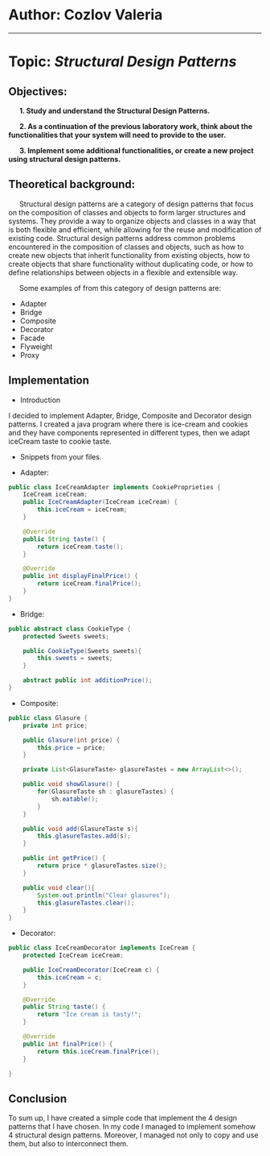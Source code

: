 # Author: Cozlov Valeria

----

# Topic: *Structural Design Patterns*
## Objectives:
&ensp; &ensp; __1. Study and understand the Structural Design Patterns.__

&ensp; &ensp; __2. As a continuation of the previous laboratory work, think about the functionalities that your system will need to provide to the user.__

&ensp; &ensp; __3. Implement some additional functionalities, or create a new project using structural design patterns.__

## Theoretical background:
&ensp; &ensp; Structural design patterns are a category of design patterns that focus on the composition of classes and objects to form larger structures and systems. They provide a way to organize objects and classes in a way that is both flexible and efficient, while allowing for the reuse and modification of existing code. Structural design patterns address common problems encountered in the composition of classes and objects, such as how to create new objects that inherit functionality from existing objects, how to create objects that share functionality without duplicating code, or how to define relationships between objects in a flexible and extensible way.

&ensp; &ensp; Some examples of from this category of design patterns are:

* Adapter
* Bridge
* Composite
* Decorator
* Facade
* Flyweight
* Proxy

## Implementation

* Introduction

I decided to implement Adapter, Bridge, Composite and Decorator design patterns.
I created a java program where there is ice-cream and cookies and they have components represented in different types, then we adapt iceCream taste to cookie taste.

* Snippets from your files.

* Adapter:

```java
public class IceCreamAdapter implements CookieProprieties {
    IceCream iceCream;
    public IceCreamAdapter(IceCream iceCream) {
        this.iceCream = iceCream;
    }

    @Override
    public String taste() {
        return iceCream.taste();
    }

    @Override
    public int displayFinalPrice() {
        return iceCream.finalPrice();
    }
}
```

* Bridge:

```java
public abstract class CookieType {
    protected Sweets sweets;

    public CookieType(Sweets sweets){
        this.sweets = sweets;
    }

    abstract public int additionPrice();
}
```

* Composite:

```java
public class Glasure {
    private int price;

    public Glasure(int price) {
        this.price = price;
    }

    private List<GlasureTaste> glasureTastes = new ArrayList<>();

    public void showGlasure() {
        for(GlasureTaste sh : glasureTastes) {
            sh.eatable();
        }
    }

    public void add(GlasureTaste s){
        this.glasureTastes.add(s);
    }

    public int getPrice() {
        return price * glasureTastes.size();
    }

    public void clear(){
        System.out.println("Clear glasures");
        this.glasureTastes.clear();
    }
}
```

* Decorator:

```java
public class IceCreamDecorator implements IceCream {
    protected IceCream iceCream;

    public IceCreamDecorator(IceCream c) {
        this.iceCream = c;
    }

    @Override
    public String taste() {
        return "Ice cream is tasty!";
    }

    @Override
    public int finalPrice() {
        return this.iceCream.finalPrice();
    }

}
```

## Conclusion
To sum up, I have created a simple code that implement the 4 design patterns that I have chosen.
In my code I managed to implement somehow 4 structural design patterns. Moreover, I managed not only to copy and use them,
but also to interconnect them.
